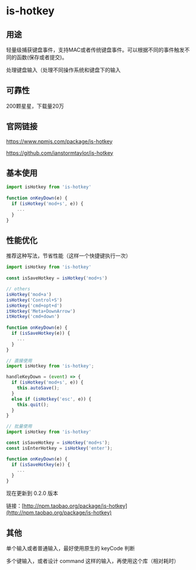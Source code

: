 # is-hotkey

## 用途

轻量级捕获键盘事件，支持MAC或者传统键盘事件。可以根据不同的事件触发不同的函数(保存或者提交)。

处理键盘输入（处理不同操作系统和键盘下的输入


## 可靠性

200颗星星，下载量20万

## 官网链接

https://www.npmjs.com/package/is-hotkey

https://github.com/ianstormtaylor/is-hotkey

## 基本使用

```js
import isHotkey from 'is-hotkey'
 
function onKeyDown(e) {
  if (isHotkey('mod+s', e)) {
    ...
  }
}
```

## 性能优化

推荐这种写法，节省性能（这样一个快捷键执行一次）

```js
import isHotkey from 'is-hotkey'
 
const isSaveHotkey = isHotkey('mod+s')

// others
isHotkey('mod+a')
isHotkey('Control+S')
isHotkey('cmd+opt+d')
itHotkey('Meta+DownArrow')
itHotkey('cmd+down')
 
function onKeyDown(e) {
  if (isSaveHotkey(e)) {
    ...
  }
}
```


~~~js
// 直接使用
import isHotkey from 'is-hotkey';

handleKeyDown = (event) => {
  if (isHotkey('mod+s', e)) {
    this.autoSave();
  }
  else if (isHotkey('esc', e)) {
    this.quit();
  }
}

// 批量使用
import isHotkey from 'is-hotkey'

const isSaveHotkey = isHotkey('mod+s');
const isEnterHotkey = isHotkey('enter');

function onKeyDown(e) {
  if (isSaveHotkey(e)) {
    ...
  }
}
~~~

现在更新到 0.2.0 版本

链接：[http://npm.taobao.org/package/is-hotkey](http://npm.taobao.org/package/is-hotkey)

## 其他

单个输入或者普通输入，最好使用原生的 keyCode 判断

多个键输入，或者设计 command 这样的输入，再使用这个库（相对耗时）

